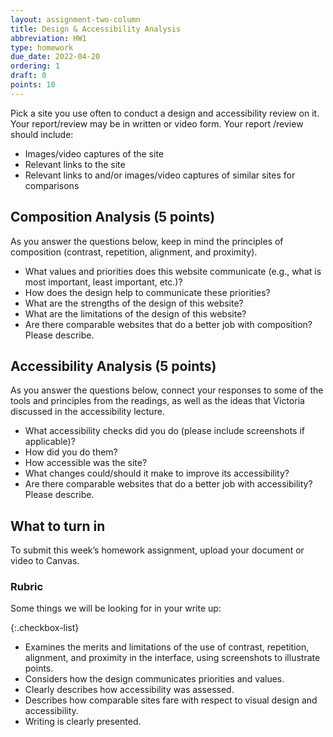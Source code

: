 ```yaml
---
layout: assignment-two-column
title: Design & Accessibility Analysis
abbreviation: HW1
type: homework
due_date: 2022-04-20
ordering: 1
draft: 0
points: 10
---
```



Pick a site you use often to conduct a design and accessibility review on it. Your report/review may be in written or video form. Your report /review should include:

* Images/video captures of the site
* Relevant links to the site
* Relevant links to and/or images/video captures of similar sites for comparisons


## Composition Analysis (5 points)
As you answer the questions below, keep in mind the principles of composition (contrast, repetition, alignment, and proximity).

* What values and priorities does this website communicate (e.g., what is most important, least important, etc.)? 
* How does the design help to communicate these priorities?
* What are the strengths of the design of this website?
* What are the limitations of the design of this website?
* Are there comparable websites that do a better job with composition? Please describe.

## Accessibility Analysis (5 points)
As you answer the questions below, connect your responses to some of the tools and principles from the readings, as well as the ideas that Victoria discussed in the accessibility lecture.

* What accessibility checks did you do (please include screenshots if applicable)?
* How did you do them?
* How accessible was the site?
* What changes could/should it make to improve its accessibility?
* Are there comparable websites that do a better job with accessibility? Please describe.

## What to turn in
To submit this week’s homework assignment, upload your document or video to Canvas.

### Rubric
Some things we will be looking for in your write up:

{:.checkbox-list}
* Examines the merits and limitations of the use of contrast, repetition, alignment, and proximity in the interface, using screenshots to illustrate points.
* Considers how the design communicates priorities and values.
* Clearly describes how accessibility was assessed.
* Describes how comparable sites fare with respect to visual design and accessibility.
* Writing is clearly presented.


